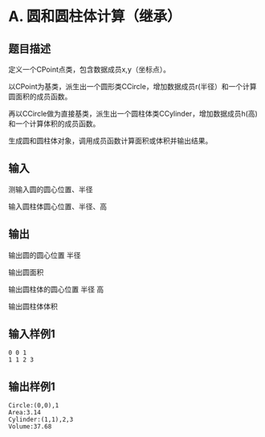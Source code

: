 # A. 圆和圆柱体计算（继承）

## 题目描述

定义一个CPoint点类，包含数据成员x,y（坐标点）。

以CPoint为基类，派生出一个圆形类CCircle，增加数据成员r(半径）和一个计算圆面积的成员函数。

再以CCircle做为直接基类，派生出一个圆柱体类CCylinder，增加数据成员h(高)和一个计算体积的成员函数。

生成圆和圆柱体对象，调用成员函数计算面积或体积并输出结果。

## 输入

测输入圆的圆心位置、半径

输入圆柱体圆心位置、半径、高

 

## 输出

输出圆的圆心位置 半径

输出圆面积

输出圆柱体的圆心位置 半径 高

输出圆柱体体积

## 输入样例1 

```
0 0 1
1 1 2 3
```

## 输出样例1

```
Circle:(0,0),1
Area:3.14
Cylinder:(1,1),2,3
Volume:37.68

```

